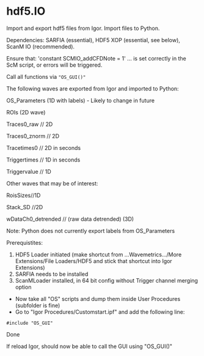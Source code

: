 # hdf5.IO
Import and export hdf5 files from Igor. Import files to Python.

Dependencies: SARFIA (essential), HDF5 XOP (essential, see below), ScanM IO (recommended).

Ensure that:
'constant        SCMIO_addCFDNote            = 1'
... is set correctly in the ScM script, or errors will be triggered.

Call all functions via `"OS_GUI()"`

The following waves are exported from Igor and imported to Python:

OS_Parameters (1D with labels) - Likely to change in future

ROIs (2D wave)

Traces0_raw // 2D

Traces0_znorm // 2D

Tracetimes0 // 2D in seconds

Triggertimes // 1D in seconds

Triggervalue // 1D

Other waves that may be of interest:

RoisSizes//1D

Stack_SD //2D

wDataCh0_detrended // (raw data detrended) (3D)

Note: Python does not currently export labels from OS_Parameters

Prerequistites:

1) HDF5 Loader initiated (make shortcut from ...Wavemetrics.../More Extensions/File Loaders/HDF5 and stick that shortcut into Igor Extensions)
2) SARFIA needs to be installed
3) ScanMLoader installed, in 64 bit config without Trigger channel merging option

- Now take all "OS" scripts and dump them inside User Procedures (subfolder is fine)
- Go to "Igor Procedures/Customstart.ipf" and add the following line:

`#include "OS_GUI"`

Done

If reload Igor, should now be able to call the GUI using "OS_GUI()"
